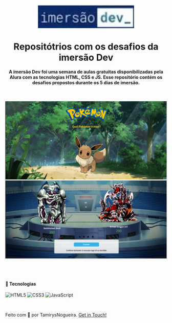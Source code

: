 
<h1 align="center">
    <img src="img/imersaodev.jpg" width=300px alt="logo_imersao">
    <br>
    <br>
    Repositótrios com os desafios da imersão Dev
</h1>

<h4 align="center">
    A imersão Dev foi uma semana de aulas gratuitas disponibilizadas pela Alura com as tecnologias HTML, CSS e JS. Esse repositório contém os desafios propostos durante
    os 5 dias de imersão.
</h4>
<br>
<p align="center">
    <img src="gif/gif_aula2.gif" width=600px alt="">
    <img src="gif/gif_aula3.gif" width=600px alt="">
    <img src="gif/gif_aula4.gif" width=600px alt="">
</p>

<br>

#### 🚀 Tecnologias

![HTML5](https://img.shields.io/badge/HTML5-E34F26?style=for-the-badge&logo=html5&logoColor=white)
![CSS3](https://img.shields.io/badge/CSS3-1572B6?style=for-the-badge&logo=css3&logoColor=white)
![JavaScript](https://img.shields.io/badge/JavaScript-F7DF1E?style=for-the-badge&logo=javascript&logoColor=black)

<br>

Feito com 💖 por TamirysNogueira. [Get in Touch!](https://www.linkedin.com/in/tamirys-nogueira-346958205/)